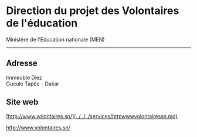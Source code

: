 # Direction du projet des Volontaires de l'éducation

Ministère de l'Education nationale (MEN)  

-------------------------------------------

**Adresse**
-----------

Immeuble Diez  
Gueule Tapée - Dakar

**Site web**
------------

[http://www.volontaires.sn/](../../../services/httpwwwvolontairessn.md)

http://www.volontaires.sn/